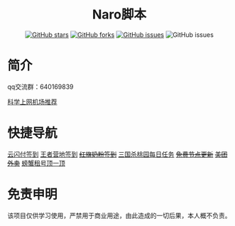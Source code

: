 <div align="center"> 
<h1 align="center">Naro脚本</h1>
 
[![GitHub stars](https://img.shields.io/github/stars/NaroisCool/naro-scripts?style=flat-square)](https://github.com/NaroisCool/naro-scripts)
[![GitHub forks](https://img.shields.io/github/forks/NaroisCool/naro-scripts?style=flat-square)](https://github.com/NaroisCool/naro-scripts/network)
[![GitHub issues](https://img.shields.io/github/issues/NaroisCool/naro-scripts?style=flat-square)](https://github.com/NaroisCool/naro-scripts/issues)
![GitHub issues](https://img.shields.io/github/languages/code-size/NaroisCool/naro-scripts?style=flat-square)
</div>  

# 简介
qq交流群：640169839

[科学上网机场推荐](https://bbxy.buzz/auth/register?code=G9we)

# 快捷导航
[云闪付签到](https://github.com/NaroisCool/naro-scripts/blob/master/云闪付.js)
[王者营地签到](https://github.com/NaroisCool/naro-scripts/blob/master/王者营地.js)
~~[红旗奶粉签到](https://github.com/NaroisCool/naro-scripts/blob/master/MilkCheckIn.js)~~
[三国杀桃园每日任务](https://github.com/NaroisCool/naro-scripts/blob/master/三国桃园.js)
~~[免费节点更新](https://github.com/NaroisCool/naro-scripts/blob/master/freenode.js)~~
~~[美团外卖](https://github.com/NaroisCool/naro-scripts/blob/master/meituan.js)~~
[螃蟹租号顶一顶](https://github.com/NaroisCool/naro-scripts/blob/master/%E8%9E%83%E8%9F%B9%E7%A7%9F%E5%8F%B7%E9%A1%B6%E4%B8%80%E9%A1%B6.js)


# 免责申明
该项目仅供学习使用，严禁用于商业用途，由此造成的一切后果，本人概不负责。
